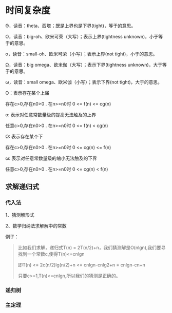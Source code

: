 # 时间复杂度

Θ，读音：theta、西塔；既是上界也是下界(tight)，等于的意思。

Ο，读音：big-oh、欧米可荣（大写）；表示上界(tightness unknown)，小于等于的意思。

ο，读音：small-oh、欧米可荣（小写）；表示上界(not tight)，小于的意思。

Ω，读音：big omega、欧米伽（大写）；表示下界(tightness unknown)，大于等于的意思。

ω，读音：small omega、欧米伽（小写）；表示下界(not tight)，大于的意思。

Ο：表示存在某个上届

存在c>0,存在n0>0 . 在n>=n0时 0 <= f(n) <= cg(n)

o:    表示对任意常数量级的提高无法触及的上界

任意c>0,存在n0>0 . 在n>=n0时 0 <= f(n) < cg(n)

Ω:  表示存在某个下

存在c>0,存在n0>0 . 在n>=n0时 0 <= cg(n) <= f(n) 

ω:    表示对任意常数量级的缩小无法触及的下界

任意c>0,存在n0>0 . 在n>=n0时 0 <= cg(n) < f(n) 



## 求解递归式

### 代入法

1、猜测解形式

2、数学归纳法求解解中的常数

例子：

> 比如我们求解，递归式T(n) = 2T(n/2)+n，我们猜测解是O(nlgn),我们要寻找到一个常数c,使得T(n)<=cnlgn
>
>    即T(n) <= 2c(n/2)lg(n/2)+n <= cnlgn-cnlg2+n = cnlgn-cn+n
>
>    只要c>=1,T(n)<=cnlgn,所以我们的猜测是正确的。

### 递归树

### 主定理

